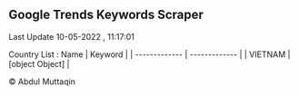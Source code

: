 

## Google Trends Keywords Scraper 
 
Last Update 10-05-2022 , 11:17:01

Country List :
 Name  | Keyword |
| ------------- | ------------- |
| VIETNAM | [object Object] |



© Abdul Muttaqin 
